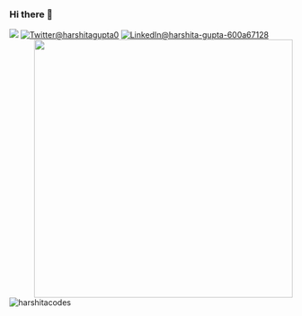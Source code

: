 ### Hi there 👋 
 ![](https://komarev.com/ghpvc/?username=harshitacodes)
 <a href="https://twitter.com/harshitagupta0"><img src="https://img.shields.io/badge/Twitter--_.svg?style=social&logo=twitter" alt="Twitter@harshitagupta0"></a>
<a href="https://www.linkedin.com/in/harshita-gupta-600a67128"><img src="https://img.shields.io/badge/LinkedIn--_.svg?style=social&logo=linkedin" alt="LinkedIn@harshita-gupta-600a67128"></a>
<img align='right' src="https://github-readme-stats.vercel.app/api?username=harshitacodes&count_private=true&show_icons=true&include_all_commits=true&hide_rank=true&hide_title=true&hide=contribs" width=460>
<p><img align="left" src="https://github-readme-stats.vercel.app/api/top-langs?username=harshitacodes&show_icons=true&locale=en&layout=compact" alt="harshitacodes" /></p>

